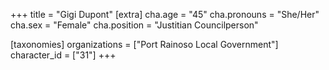 +++
title = "Gigi Dupont"
[extra]
cha.age = "45"
cha.pronouns = "She/Her"
cha.sex = "Female"
cha.position = "Justitian Councilperson"

[taxonomies]
organizations = ["Port Rainoso Local Government"]
character_id = ["31"]
+++


